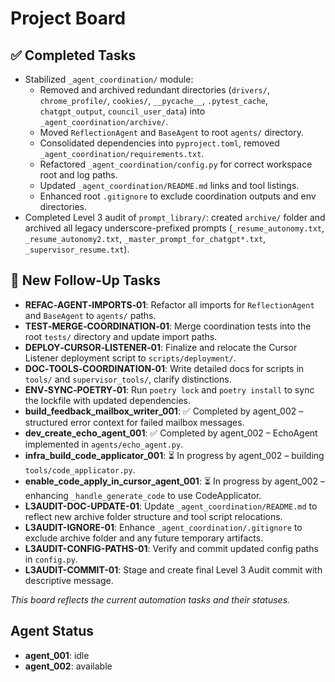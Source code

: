 # Project Board

## ✅ Completed Tasks

- Stabilized `_agent_coordination/` module:
  - Removed and archived redundant directories (`drivers/`, `chrome_profile/`, `cookies/`, `__pycache__`, `.pytest_cache`, `chatgpt_output`, `council_user_data`) into `_agent_coordination/archive/`.
  - Moved `ReflectionAgent` and `BaseAgent` to root `agents/` directory.
  - Consolidated dependencies into `pyproject.toml`, removed `_agent_coordination/requirements.txt`.
  - Refactored `_agent_coordination/config.py` for correct workspace root and log paths.
  - Updated `_agent_coordination/README.md` links and tool listings.
  - Enhanced root `.gitignore` to exclude coordination outputs and env directories.
- Completed Level 3 audit of `prompt_library/`: created `archive/` folder and archived all legacy underscore-prefixed prompts (`_resume_autonomy.txt`, `_resume_autonomy2.txt`, `_master_prompt_for_chatgpt*.txt`, `_supervisor_resume.txt`).

## 🚀 New Follow-Up Tasks

- **REFAC‑AGENT‑IMPORTS‑01**: Refactor all imports for `ReflectionAgent` and `BaseAgent` to `agents/` paths.
- **TEST‑MERGE‑COORDINATION‑01**: Merge coordination tests into the root `tests/` directory and update import paths.
- **DEPLOY‑CURSOR‑LISTENER‑01**: Finalize and relocate the Cursor Listener deployment script to `scripts/deployment/`.
- **DOC‑TOOLS‑COORDINATION‑01**: Write detailed docs for scripts in `tools/` and `supervisor_tools/`, clarify distinctions.
- **ENV‑SYNC‑POETRY‑01**: Run `poetry lock` and `poetry install` to sync the lockfile with updated dependencies.
- **build_feedback_mailbox_writer_001**: ✅ Completed by agent_002 – structured error context for failed mailbox messages.
- **dev_create_echo_agent_001**: ✅ Completed by agent_002 – EchoAgent implemented in `agents/echo_agent.py`.
- **infra_build_code_applicator_001**: ⏳ In progress by agent_002 – building `tools/code_applicator.py`.
- **enable_code_apply_in_cursor_agent_001**: ⏳ In progress by agent_002 – enhancing `_handle_generate_code` to use CodeApplicator.
- **L3AUDIT-DOC-UPDATE-01**: Update `_agent_coordination/README.md` to reflect new archive folder structure and tool script relocations.
- **L3AUDIT-IGNORE-01**: Enhance `_agent_coordination/.gitignore` to exclude archive folder and any future temporary artifacts.
- **L3AUDIT-CONFIG-PATHS-01**: Verify and commit updated config paths in `config.py`.
- **L3AUDIT-COMMIT-01**: Stage and create final Level 3 Audit commit with descriptive message.

*This board reflects the current automation tasks and their statuses.*

## Agent Status

- **agent_001**: idle
- **agent_002**: available 